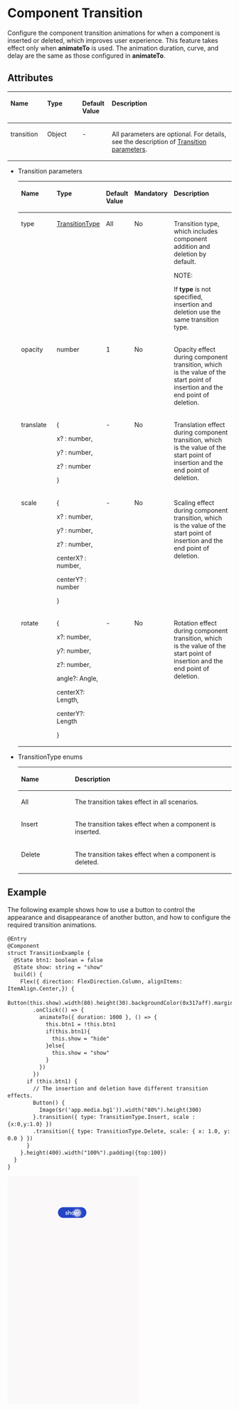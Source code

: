 # Component Transition<a name="EN-US_TOPIC_0000001119768666"></a>

Configure the component transition animations for when a component is inserted or deleted, which improves user experience. This feature takes effect only when  **animateTo**  is used. The animation duration, curve, and delay are the same as those configured in  **animateTo**.

## Attributes<a name="section96162324014"></a>

<a name="table16771718327"></a>
<table><thead align="left"><tr id="row77752182218"><th class="cellrowborder" valign="top" width="16.36%" id="mcps1.1.5.1.1"><p id="p13775141819212"><a name="p13775141819212"></a><a name="p13775141819212"></a>Name</p>
</th>
<th class="cellrowborder" valign="top" width="15.64%" id="mcps1.1.5.1.2"><p id="p77758188212"><a name="p77758188212"></a><a name="p77758188212"></a>Type</p>
</th>
<th class="cellrowborder" valign="top" width="13.200000000000001%" id="mcps1.1.5.1.3"><p id="p2077510181622"><a name="p2077510181622"></a><a name="p2077510181622"></a>Default Value</p>
</th>
<th class="cellrowborder" valign="top" width="54.800000000000004%" id="mcps1.1.5.1.4"><p id="p877513181526"><a name="p877513181526"></a><a name="p877513181526"></a>Description</p>
</th>
</tr>
</thead>
<tbody><tr id="row1477516181921"><td class="cellrowborder" valign="top" width="16.36%" headers="mcps1.1.5.1.1 "><p id="p1477512187213"><a name="p1477512187213"></a><a name="p1477512187213"></a>transition</p>
</td>
<td class="cellrowborder" valign="top" width="15.64%" headers="mcps1.1.5.1.2 "><p id="p1980112523116"><a name="p1980112523116"></a><a name="p1980112523116"></a>Object</p>
</td>
<td class="cellrowborder" valign="top" width="13.200000000000001%" headers="mcps1.1.5.1.3 "><p id="p1477611180220"><a name="p1477611180220"></a><a name="p1477611180220"></a>-</p>
</td>
<td class="cellrowborder" valign="top" width="54.800000000000004%" headers="mcps1.1.5.1.4 "><p id="p8776171815211"><a name="p8776171815211"></a><a name="p8776171815211"></a>All parameters are optional. For details, see the description of <a href="#li735275511597">Transition parameters</a>.</p>
</td>
</tr>
</tbody>
</table>

-   <a name="li735275511597"></a>Transition parameters

    <a name="table569010183219"></a>
    <table><thead align="left"><tr id="row137762181329"><th class="cellrowborder" valign="top" width="18.11%" id="mcps1.1.6.1.1"><p id="p277615181212"><a name="p277615181212"></a><a name="p277615181212"></a>Name</p>
    </th>
    <th class="cellrowborder" valign="top" width="19.830000000000002%" id="mcps1.1.6.1.2"><p id="p57761418722"><a name="p57761418722"></a><a name="p57761418722"></a>Type</p>
    </th>
    <th class="cellrowborder" valign="top" width="12.690000000000001%" id="mcps1.1.6.1.3"><p id="p47761018125"><a name="p47761018125"></a><a name="p47761018125"></a>Default Value</p>
    </th>
    <th class="cellrowborder" valign="top" width="13.68%" id="mcps1.1.6.1.4"><p id="p177761318321"><a name="p177761318321"></a><a name="p177761318321"></a>Mandatory</p>
    </th>
    <th class="cellrowborder" valign="top" width="35.69%" id="mcps1.1.6.1.5"><p id="p3776181817215"><a name="p3776181817215"></a><a name="p3776181817215"></a>Description</p>
    </th>
    </tr>
    </thead>
    <tbody><tr id="row137768181212"><td class="cellrowborder" valign="top" width="18.11%" headers="mcps1.1.6.1.1 "><p id="p14776161815219"><a name="p14776161815219"></a><a name="p14776161815219"></a>type</p>
    </td>
    <td class="cellrowborder" valign="top" width="19.830000000000002%" headers="mcps1.1.6.1.2 "><p id="p77768181021"><a name="p77768181021"></a><a name="p77768181021"></a><a href="#li15581632802">TransitionType</a></p>
    </td>
    <td class="cellrowborder" valign="top" width="12.690000000000001%" headers="mcps1.1.6.1.3 "><p id="p377612186218"><a name="p377612186218"></a><a name="p377612186218"></a>All</p>
    </td>
    <td class="cellrowborder" valign="top" width="13.68%" headers="mcps1.1.6.1.4 "><p id="p2077615181324"><a name="p2077615181324"></a><a name="p2077615181324"></a>No</p>
    </td>
    <td class="cellrowborder" valign="top" width="35.69%" headers="mcps1.1.6.1.5 "><p id="p177681812218"><a name="p177681812218"></a><a name="p177681812218"></a>Transition type, which includes component addition and deletion by default.</p>
    <div class="note" id="note18696315103317"><a name="note18696315103317"></a><a name="note18696315103317"></a><span class="notetitle"> NOTE: </span><div class="notebody"><p id="p206961915123311"><a name="p206961915123311"></a><a name="p206961915123311"></a>If <strong id="b8494851152417"><a name="b8494851152417"></a><a name="b8494851152417"></a>type</strong> is not specified, insertion and deletion use the same transition type.</p>
    </div></div>
    </td>
    </tr>
    <tr id="row87771318422"><td class="cellrowborder" valign="top" width="18.11%" headers="mcps1.1.6.1.1 "><p id="p5777181810216"><a name="p5777181810216"></a><a name="p5777181810216"></a>opacity</p>
    </td>
    <td class="cellrowborder" valign="top" width="19.830000000000002%" headers="mcps1.1.6.1.2 "><p id="p187773181623"><a name="p187773181623"></a><a name="p187773181623"></a>number</p>
    </td>
    <td class="cellrowborder" valign="top" width="12.690000000000001%" headers="mcps1.1.6.1.3 "><p id="p0777818521"><a name="p0777818521"></a><a name="p0777818521"></a>1</p>
    </td>
    <td class="cellrowborder" valign="top" width="13.68%" headers="mcps1.1.6.1.4 "><p id="p1777711187211"><a name="p1777711187211"></a><a name="p1777711187211"></a>No</p>
    </td>
    <td class="cellrowborder" valign="top" width="35.69%" headers="mcps1.1.6.1.5 "><p id="p2777418321"><a name="p2777418321"></a><a name="p2777418321"></a>Opacity effect during component transition, which is the value of the start point of insertion and the end point of deletion.</p>
    </td>
    </tr>
    <tr id="row167774181721"><td class="cellrowborder" valign="top" width="18.11%" headers="mcps1.1.6.1.1 "><p id="p17777201815217"><a name="p17777201815217"></a><a name="p17777201815217"></a>translate</p>
    </td>
    <td class="cellrowborder" valign="top" width="19.830000000000002%" headers="mcps1.1.6.1.2 "><p id="p191388322174"><a name="p191388322174"></a><a name="p191388322174"></a>{</p>
    <p id="p126201424151718"><a name="p126201424151718"></a><a name="p126201424151718"></a>x? : number,</p>
    <p id="p285632617179"><a name="p285632617179"></a><a name="p285632617179"></a>y? : number,</p>
    <p id="p16524428111714"><a name="p16524428111714"></a><a name="p16524428111714"></a>z? : number</p>
    <p id="p14777818824"><a name="p14777818824"></a><a name="p14777818824"></a>}</p>
    </td>
    <td class="cellrowborder" valign="top" width="12.690000000000001%" headers="mcps1.1.6.1.3 "><p id="p6777151817215"><a name="p6777151817215"></a><a name="p6777151817215"></a>-</p>
    </td>
    <td class="cellrowborder" valign="top" width="13.68%" headers="mcps1.1.6.1.4 "><p id="p0777161816218"><a name="p0777161816218"></a><a name="p0777161816218"></a>No</p>
    </td>
    <td class="cellrowborder" valign="top" width="35.69%" headers="mcps1.1.6.1.5 "><p id="p97774181927"><a name="p97774181927"></a><a name="p97774181927"></a>Translation effect during component transition, which is the value of the start point of insertion and the end point of deletion.</p>
    </td>
    </tr>
    <tr id="row177714181221"><td class="cellrowborder" valign="top" width="18.11%" headers="mcps1.1.6.1.1 "><p id="p277716188211"><a name="p277716188211"></a><a name="p277716188211"></a>scale</p>
    </td>
    <td class="cellrowborder" valign="top" width="19.830000000000002%" headers="mcps1.1.6.1.2 "><p id="p172107302174"><a name="p172107302174"></a><a name="p172107302174"></a>{</p>
    <p id="p11917173317171"><a name="p11917173317171"></a><a name="p11917173317171"></a>x? : number,</p>
    <p id="p18653235191715"><a name="p18653235191715"></a><a name="p18653235191715"></a>y? : number,</p>
    <p id="p913018403171"><a name="p913018403171"></a><a name="p913018403171"></a>z? : number,</p>
    <p id="p324984481710"><a name="p324984481710"></a><a name="p324984481710"></a>centerX? : number,</p>
    <p id="p09912451173"><a name="p09912451173"></a><a name="p09912451173"></a>centerY? : number</p>
    <p id="p17770181124"><a name="p17770181124"></a><a name="p17770181124"></a>}</p>
    </td>
    <td class="cellrowborder" valign="top" width="12.690000000000001%" headers="mcps1.1.6.1.3 "><p id="p147771185213"><a name="p147771185213"></a><a name="p147771185213"></a>-</p>
    </td>
    <td class="cellrowborder" valign="top" width="13.68%" headers="mcps1.1.6.1.4 "><p id="p47773184215"><a name="p47773184215"></a><a name="p47773184215"></a>No</p>
    </td>
    <td class="cellrowborder" valign="top" width="35.69%" headers="mcps1.1.6.1.5 "><p id="p977713181926"><a name="p977713181926"></a><a name="p977713181926"></a>Scaling effect during component transition, which is the value of the start point of insertion and the end point of deletion.</p>
    </td>
    </tr>
    <tr id="row87779183210"><td class="cellrowborder" valign="top" width="18.11%" headers="mcps1.1.6.1.1 "><p id="p1277715181827"><a name="p1277715181827"></a><a name="p1277715181827"></a>rotate</p>
    </td>
    <td class="cellrowborder" valign="top" width="19.830000000000002%" headers="mcps1.1.6.1.2 "><p id="p1740524821716"><a name="p1740524821716"></a><a name="p1740524821716"></a>{</p>
    <p id="p173632508173"><a name="p173632508173"></a><a name="p173632508173"></a>x?: number,</p>
    <p id="p1654155216170"><a name="p1654155216170"></a><a name="p1654155216170"></a>y?: number,</p>
    <p id="p9193555181713"><a name="p9193555181713"></a><a name="p9193555181713"></a>z?: number,</p>
    <p id="p146481157121711"><a name="p146481157121711"></a><a name="p146481157121711"></a>angle?: Angle,</p>
    <p id="p496511181818"><a name="p496511181818"></a><a name="p496511181818"></a>centerX?: Length,</p>
    <p id="p36951551188"><a name="p36951551188"></a><a name="p36951551188"></a>centerY?: Length</p>
    <p id="p777721816211"><a name="p777721816211"></a><a name="p777721816211"></a>}</p>
    </td>
    <td class="cellrowborder" valign="top" width="12.690000000000001%" headers="mcps1.1.6.1.3 "><p id="p977716181210"><a name="p977716181210"></a><a name="p977716181210"></a>-</p>
    </td>
    <td class="cellrowborder" valign="top" width="13.68%" headers="mcps1.1.6.1.4 "><p id="p157770181529"><a name="p157770181529"></a><a name="p157770181529"></a>No</p>
    </td>
    <td class="cellrowborder" valign="top" width="35.69%" headers="mcps1.1.6.1.5 "><p id="p6777018123"><a name="p6777018123"></a><a name="p6777018123"></a>Rotation effect during component transition, which is the value of the start point of insertion and the end point of deletion.</p>
    </td>
    </tr>
    </tbody>
    </table>


-   <a name="li15581632802"></a>TransitionType enums

    <a name="table3452114216394"></a>
    <table><thead align="left"><tr id="row245219426397"><th class="cellrowborder" valign="top" width="25.2%" id="mcps1.1.3.1.1"><p id="p545244283914"><a name="p545244283914"></a><a name="p545244283914"></a>Name</p>
    </th>
    <th class="cellrowborder" valign="top" width="74.8%" id="mcps1.1.3.1.2"><p id="p2452114203917"><a name="p2452114203917"></a><a name="p2452114203917"></a>Description</p>
    </th>
    </tr>
    </thead>
    <tbody><tr id="row6452144218390"><td class="cellrowborder" valign="top" width="25.2%" headers="mcps1.1.3.1.1 "><p id="p34529427398"><a name="p34529427398"></a><a name="p34529427398"></a>All</p>
    </td>
    <td class="cellrowborder" valign="top" width="74.8%" headers="mcps1.1.3.1.2 "><p id="p1245211421393"><a name="p1245211421393"></a><a name="p1245211421393"></a>The transition takes effect in all scenarios.</p>
    </td>
    </tr>
    <tr id="row12452184217398"><td class="cellrowborder" valign="top" width="25.2%" headers="mcps1.1.3.1.1 "><p id="p54523425398"><a name="p54523425398"></a><a name="p54523425398"></a>Insert</p>
    </td>
    <td class="cellrowborder" valign="top" width="74.8%" headers="mcps1.1.3.1.2 "><p id="p94521233195915"><a name="p94521233195915"></a><a name="p94521233195915"></a>The transition takes effect when a component is inserted.</p>
    </td>
    </tr>
    <tr id="row9452134213392"><td class="cellrowborder" valign="top" width="25.2%" headers="mcps1.1.3.1.1 "><p id="p510719111403"><a name="p510719111403"></a><a name="p510719111403"></a>Delete</p>
    </td>
    <td class="cellrowborder" valign="top" width="74.8%" headers="mcps1.1.3.1.2 "><p id="p154533425394"><a name="p154533425394"></a><a name="p154533425394"></a>The transition takes effect when a component is deleted.</p>
    </td>
    </tr>
    </tbody>
    </table>


## Example<a name="section1137330124017"></a>

The following example shows how to use a button to control the appearance and disappearance of another button, and how to configure the required transition animations.

```
@Entry
@Component
struct TransitionExample {
  @State btn1: boolean = false
  @State show: string = "show"
  build() {
    Flex({ direction: FlexDirection.Column, alignItems: ItemAlign.Center,}) {
      Button(this.show).width(80).height(30).backgroundColor(0x317aff).margin({bottom:50})
        .onClick(() => {
          animateTo({ duration: 1000 }, () => {
            this.btn1 = !this.btn1
            if(this.btn1){
              this.show = "hide"
            }else{
              this.show = "show"
            }
          })
        })
      if (this.btn1) {
        // The insertion and deletion have different transition effects.
        Button() {
          Image($r('app.media.bg1')).width("80%").height(300)
        }.transition({ type: TransitionType.Insert, scale : {x:0,y:1.0} })
        .transition({ type: TransitionType.Delete, scale: { x: 1.0, y: 0.0 } })
      }
    }.height(400).width("100%").padding({top:100})
  }
}
```

![](figures/transition.gif)

